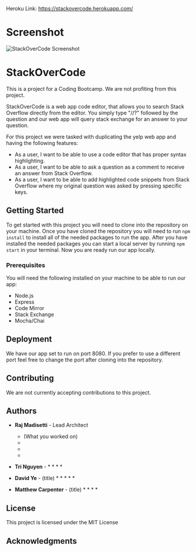 Heroku Link: https://stackovercode.herokuapp.com/

# Screenshot
![StackOverCode Screenshot](https://i.ibb.co/F6j1G7Q/Screen-Shot-2018-12-06-at-7-57-52-PM.png)

# StackOverCode
This is a project for a Coding Bootcamp. We are not profiting from this project. 

StackOverCode is a web app code editor, that allows you to search Stack Overflow directly from the editor. You simply type "//?" followed by the question and our web app will query stack exchange for an answer to your question.

For this project we were tasked with duplicating the yelp web app and having the following features:

* As a user, I want to be able to use a code editor that has proper syntax highlighting.
* As a user, I want to be able to ask a question as a comment to receive an answer from Stack Overflow.
* As a user, I want to be able to add highlighted code snippets from Stack Overflow where my original question was asked by pressing specific keys.

## Getting Started

To get started with this project you will need to clone into the repository on your machine. Once you have cloned the repository you will need to run `npm install` to install all of the needed packages to run the app. After you have installed the needed packages you can start a local server by running `npm start` in your terminal. Now you are ready run our app locally. 

### Prerequisites

You will need the following installed on your machine to be able to run our app:

* Node.js
* Express
* Code Mirror
* Stack Exchange
* Mocha/Chai

## Deployment

We have our app set to run on port 8080. If you prefer to use a different port feel free to change the port after cloning into the repository.

## Contributing

We are not currently accepting contributions to this project.

## Authors

* **Raj Madisetti** - Lead Architect
  * (What you worked on)
  * 
  * 
  * 

* **Tri Nguyen** - 
  * 
  * 
  *
  *  
  
* **David Ye** - (title)
  * 
  * 
  * 
  * 
  * 
  
* **Matthew Carpenter** - (title)
  * 
  * 
  * 
  * 
  
## License

This project is licensed under the MIT License

## Acknowledgments


